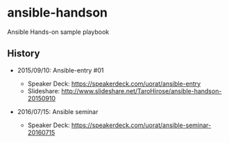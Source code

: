 ansible-handson
============================================================

Ansible Hands-on sample playbook

History
------------------------------------------------------------

* 2015/09/10: Ansible-entry #01
    * Speaker Deck: https://speakerdeck.com/uorat/ansible-entry
    * Slideshare: http://www.slideshare.net/TaroHirose/ansible-handson-20150910

* 2016/07/15: Ansible seminar
    * Speaker Deck: https://speakerdeck.com/uorat/ansible-seminar-20160715
